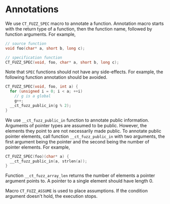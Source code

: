 # Annotations

We use `CT_FUZZ_SPEC` macro to annotate a function. Annotation macro starts with the return type of a function, then the function name, followed by function arguments. For example,
```C
// source function
void foo(char* a, short b, long c);

// specification function
CT_FUZZ_SPEC(void, foo, char* a, short b, long c);
```

Note that `SPEC` functions should not have any side-effects. For example, the following function annotation should be avoided.
```C
CT_FUZZ_SPEC(void, foo, int a) {
  for (unsigned i = 0; i < a; ++i)
    // g is a global
    g++;
  __ct_fuzz_public_in(g % 2);
}
```

We use `__ct_fuzz_public_in` function to annotate public information. Arguments of pointer types are assumed to be public. However, the elements they point to are not necessarily made public. To annotate public pointer elements, call function `__ct_fuzz_public_in` with two arguments, the first argument being the pointer and the second being the number of pointer elements. For example,
```C
CT_FUZZ_SPEC(foo)(char* a) {
  __ct_fuzz_public_in(a, strlen(a));
}
```


Function `__ct_fuzz_array_len` returns the number of elements a pointer argument points to. A pointer to a single element should have length 0.

Macro `CT_FUZZ_ASSUME` is used to place assumptions. If the condition argument doesn't hold, the execution stops.
